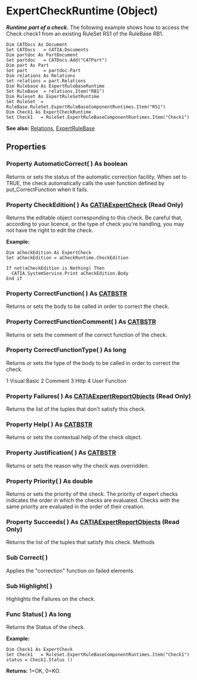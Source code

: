 # ExpertCheckRuntime (Object)

**_Runtime part of a check._**
The following example shows how to access the Check check1 from an existing RuleSet RS1 of the RuleBase RB1.

```VBScript
Dim CATDocs As Document
Set CATDocs   = CATIA.Documents
Dim partdoc As PartDocument
Set partdoc   = CATDocs.Add("CATPart")
Dim part As Part
Set part      = partdoc.Part
Dim relations As Relations
Set relations = part.Relations
Dim Rulebase As ExpertRuleBaseRuntime
Set RuleBase  = relations.Item("RB1")
Dim Ruleset As ExpertRuleSetRuntime
Set RuleSet	 = RuleBase.RuleSet.ExpertRuleBaseComponentRuntimes.Item("RS1")
Dim Check1 As ExpertCheckRuntime
Set Check1	 = RuleSet.ExpertRuleBaseComponentRuntimes.Item("Check1")

```

**See also:**      [Relations](../KnowledgeInterfaces/interface_Relations_18301.md), [ExpertRuleBase](../GenKnowledgeInterfaces/interface_ExpertRuleBase_41078.md)

## Properties

### Property **AutomaticCorrect**( ) As boolean

Returns or sets the status of the automatic correction facility. When set to TRUE, the check automatically calls the user function defined by put_CorrectFunction when it fails.  
### Property **CheckEdition**( ) As [CATIAExpertCheck](../GenKnowledgeInterfaces/interface_ExpertCheck_25594.md) (Read Only)

Returns the editable object corresponding to this check. Be careful that, according to your licence, or the type of check you're handling, you may not have the right to edit the check.

**Example:**

```VBScript
Dim aCheckEdition As ExpertCheck
Set aCheckEdition = aCheckRuntime.CheckEdition

If not(aCheckEdition is Nothing) Then
  CATIA.SystemService.Print aCheckEdition.Body
End if

```

### Property **CorrectFunction**( ) As [CATBSTR](../System/typedef_CATBSTR_8129.md)

Returns or sets the body to be called in order to correct the check.  
### Property **CorrectFunctionComment**( ) As [CATBSTR](../System/typedef_CATBSTR_8129.md)

Returns or sets the comment of the correct function of the check.  
### Property **CorrectFunctionType**( ) As long

Returns or sets the type of the body to be called in order to correct the check.

1    Visual Basic 2    Comment 3    Http 4    User Function  
### Property **Failures**( ) As [CATIAExpertReportObjects](../GenKnowledgeInterfaces/interface_ExpertReportObjects_77702.md) (Read Only)

Returns the list of the tuples that don't satisfy this check.  
### Property **Help**( ) As [CATBSTR](../System/typedef_CATBSTR_8129.md)

Returns or sets the contextual help of the check object.  
### Property **Justification**( ) As [CATBSTR](../System/typedef_CATBSTR_8129.md)

Returns or sets the reason why the check was overridden.  
### Property **Priority**( ) As double

Returns or sets the priority of the check. The priority of expert checks indicates the order in which the checks are evaluated. Checks with the same priority are evaluated in the order of their creation.  
### Property **Succeeds**( ) As [CATIAExpertReportObjects](../GenKnowledgeInterfaces/interface_ExpertReportObjects_77702.md) (Read Only)

Returns the list of the tuples that satisfy this check.  Methods

### Sub **Correct**( )

Applies the "correction" function on failed elements.  
### Sub **Highlight**( )

Highlights the Failures on the check.  
### Func **Status**( ) As long

Returns the Status of the check.

**Example:**

```VBScript
Dim Check1 As ExpertCheck
Set Check1	 = RuleSet.ExpertRuleBaseComponentRuntimes.Item("Check1")
status = Check1.Status ()

```

**Returns:**      1=OK, 0=KO.